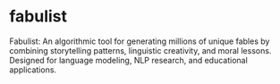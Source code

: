 # fabulist
Fabulist: An algorithmic tool for generating millions of unique fables by combining storytelling patterns, linguistic creativity, and moral lessons. Designed for language modeling, NLP research, and educational applications.
